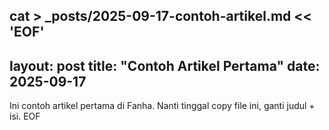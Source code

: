 cat > _posts/2025-09-17-contoh-artikel.md << 'EOF'
---
layout: post
title: "Contoh Artikel Pertama"
date: 2025-09-17
---

Ini contoh artikel pertama di Fanha. Nanti tinggal copy file ini, ganti judul + isi.
EOF
